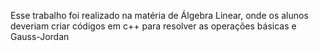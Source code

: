 Esse trabalho foi realizado na matéria de Álgebra Linear, onde os alunos deveriam criar códigos em c++ para resolver as operações básicas e Gauss-Jordan 
